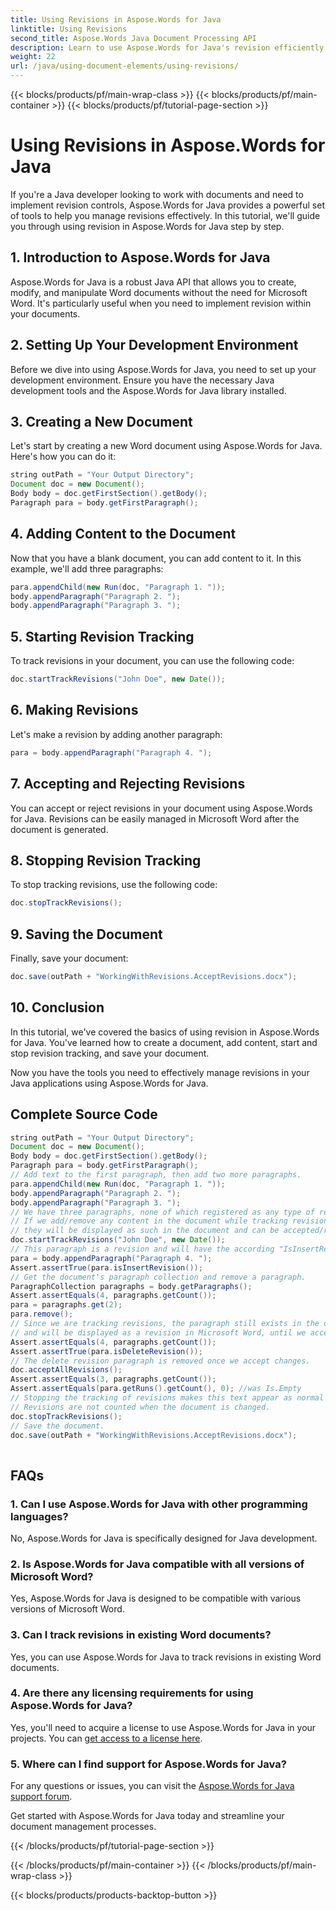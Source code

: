 ```yaml
---
title: Using Revisions in Aspose.Words for Java
linktitle: Using Revisions
second_title: Aspose.Words Java Document Processing API
description: Learn to use Aspose.Words for Java's revision efficiently. Step-by-step guide for developers. Optimize your document management.
weight: 22
url: /java/using-document-elements/using-revisions/
---
```


{{< blocks/products/pf/main-wrap-class >}}
{{< blocks/products/pf/main-container >}}
{{< blocks/products/pf/tutorial-page-section >}}

# Using Revisions in Aspose.Words for Java


If you're a Java developer looking to work with documents and need to implement revision controls, Aspose.Words for Java provides a powerful set of tools to help you manage revisions effectively. In this tutorial, we'll guide you through using revision in Aspose.Words for Java step by step. 

## 1. Introduction to Aspose.Words for Java

Aspose.Words for Java is a robust Java API that allows you to create, modify, and manipulate Word documents without the need for Microsoft Word. It's particularly useful when you need to implement revision within your documents.

## 2. Setting Up Your Development Environment

Before we dive into using Aspose.Words for Java, you need to set up your development environment. Ensure you have the necessary Java development tools and the Aspose.Words for Java library installed.

## 3. Creating a New Document

Let's start by creating a new Word document using Aspose.Words for Java. Here's how you can do it:

```java
string outPath = "Your Output Directory";
Document doc = new Document();
Body body = doc.getFirstSection().getBody();
Paragraph para = body.getFirstParagraph();
```

## 4. Adding Content to the Document

Now that you have a blank document, you can add content to it. In this example, we'll add three paragraphs:

```java
para.appendChild(new Run(doc, "Paragraph 1. "));
body.appendParagraph("Paragraph 2. ");
body.appendParagraph("Paragraph 3. ");
```

## 5. Starting Revision Tracking

To track revisions in your document, you can use the following code:

```java
doc.startTrackRevisions("John Doe", new Date());
```

## 6. Making Revisions

Let's make a revision by adding another paragraph:

```java
para = body.appendParagraph("Paragraph 4. ");
```

## 7. Accepting and Rejecting Revisions

You can accept or reject revisions in your document using Aspose.Words for Java. Revisions can be easily managed in Microsoft Word after the document is generated.

## 8. Stopping Revision Tracking

To stop tracking revisions, use the following code:

```java
doc.stopTrackRevisions();
```

## 9. Saving the Document

Finally, save your document:

```java
doc.save(outPath + "WorkingWithRevisions.AcceptRevisions.docx");
```

## 10. Conclusion

In this tutorial, we've covered the basics of using revision in Aspose.Words for Java. You've learned how to create a document, add content, start and stop revision tracking, and save your document.

Now you have the tools you need to effectively manage revisions in your Java applications using Aspose.Words for Java.

## Complete Source Code
```java
string outPath = "Your Output Directory";
Document doc = new Document();
Body body = doc.getFirstSection().getBody();
Paragraph para = body.getFirstParagraph();
// Add text to the first paragraph, then add two more paragraphs.
para.appendChild(new Run(doc, "Paragraph 1. "));
body.appendParagraph("Paragraph 2. ");
body.appendParagraph("Paragraph 3. ");
// We have three paragraphs, none of which registered as any type of revision
// If we add/remove any content in the document while tracking revisions,
// they will be displayed as such in the document and can be accepted/rejected.
doc.startTrackRevisions("John Doe", new Date());
// This paragraph is a revision and will have the according "IsInsertRevision" flag set.
para = body.appendParagraph("Paragraph 4. ");
Assert.assertTrue(para.isInsertRevision());
// Get the document's paragraph collection and remove a paragraph.
ParagraphCollection paragraphs = body.getParagraphs();
Assert.assertEquals(4, paragraphs.getCount());
para = paragraphs.get(2);
para.remove();
// Since we are tracking revisions, the paragraph still exists in the document, will have the "IsDeleteRevision" set
// and will be displayed as a revision in Microsoft Word, until we accept or reject all revisions.
Assert.assertEquals(4, paragraphs.getCount());
Assert.assertTrue(para.isDeleteRevision());
// The delete revision paragraph is removed once we accept changes.
doc.acceptAllRevisions();
Assert.assertEquals(3, paragraphs.getCount());
Assert.assertEquals(para.getRuns().getCount(), 0); //was Is.Empty
// Stopping the tracking of revisions makes this text appear as normal text.
// Revisions are not counted when the document is changed.
doc.stopTrackRevisions();
// Save the document.
doc.save(outPath + "WorkingWithRevisions.AcceptRevisions.docx");
  
```

## FAQs

### 1. Can I use Aspose.Words for Java with other programming languages?

No, Aspose.Words for Java is specifically designed for Java development.

### 2. Is Aspose.Words for Java compatible with all versions of Microsoft Word?

Yes, Aspose.Words for Java is designed to be compatible with various versions of Microsoft Word.

### 3. Can I track revisions in existing Word documents?

Yes, you can use Aspose.Words for Java to track revisions in existing Word documents.

### 4. Are there any licensing requirements for using Aspose.Words for Java?

Yes, you'll need to acquire a license to use Aspose.Words for Java in your projects. You can [get access to a license here](https://purchase.aspose.com/buy).

### 5. Where can I find support for Aspose.Words for Java?

For any questions or issues, you can visit the [Aspose.Words for Java support forum](https://forum.aspose.com/).

Get started with Aspose.Words for Java today and streamline your document management processes.


{{< /blocks/products/pf/tutorial-page-section >}}

{{< /blocks/products/pf/main-container >}}
{{< /blocks/products/pf/main-wrap-class >}}

{{< blocks/products/products-backtop-button >}}
